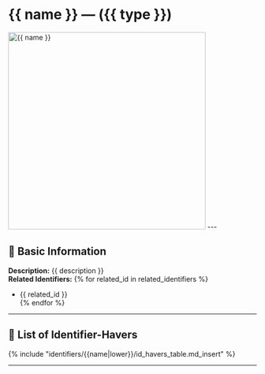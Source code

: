 # {{ name }} — ({{ type }})

<!-- Optional -->
<img src="{{ image_path }}" alt="{{ name }}" width="400" />
---

## 📍 Basic Information
**Description:** {{ description }}  
**Related Identifiers:** 
{% for related_id in related_identifiers %}  
  - {{ related_id }}  
{% endfor %}

---

## 👥 List of Identifier-Havers
{% include "identifiers/{{name|lower}}/id_havers_table.md_insert" %}

---
